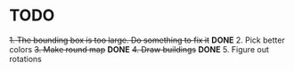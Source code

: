 # TODO

~~1. The bounding box is too large. Do something to fix it~~ **DONE**
2. Pick better colors
~~3. Make round map~~ **DONE**
~~4. Draw buildings~~ **DONE**
5. Figure out rotations
